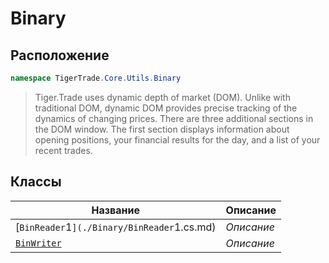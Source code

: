 
# Binary
## Расположение
```csharp    
namespace TigerTrade.Core.Utils.Binary
```
> Tiger.Trade uses dynamic depth of market (DOM). Unlike with traditional DOM, dynamic DOM provides precise tracking of the dynamics of changing prices. There are three additional sections in the DOM window. The first section displays information about opening positions, your financial results for the day, and a list of your recent trades.


## Классы
| Название | Описание |
| --- | --- |
| [`BinReader`1`](./Binary/BinReader`1.cs.md) | *Описание* |
| [`BinWriter`](./Binary/BinWriter.cs.md) | *Описание* |
